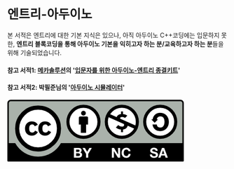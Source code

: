 # 엔트리-아두이노

본 서적은 엔트리에 대한 기본 지식은 있으나, 아직 아두이노 C++코딩에는 입문하지 못한,  **엔트리 블록코딩을 통해 아두이노 기본을 익히고자 하는 분/교육하고자 하는 분**들을 위해 기술되었습니다.

#### 참고 서적1: [메카솔루션](https://blog.naver.com/roboholic84)의 '[입문자를 위한 아두이노-엔트리 종결키트](https://playentry.org/rest/file/602f55c92f3a2e0050185ee7)'

#### 참고 서적2: 박필준님의 '[아두이노 시뮬레이터](https://wikidocs.net/book/2655)'

![](.gitbook/assets/image.png)

